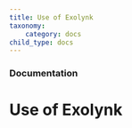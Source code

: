 ```yaml
---
title: Use of Exolynk
taxonomy:
    category: docs
child_type: docs
---
```


### Documentation

# Use of Exolynk

